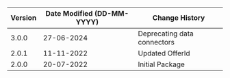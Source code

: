 | **Version** | **Date Modified (DD-MM-YYYY)** | **Change History**                                                 |
|-------------|--------------------------------|--------------------------------------------------------------------|
| 3.0.0       | 27-06-2024                     | Deprecating data connectors     |
| 2.0.1       | 11-11-2022                     | Updated OfferId     |
| 2.0.0       | 20-07-2022                     | Initial Package     |